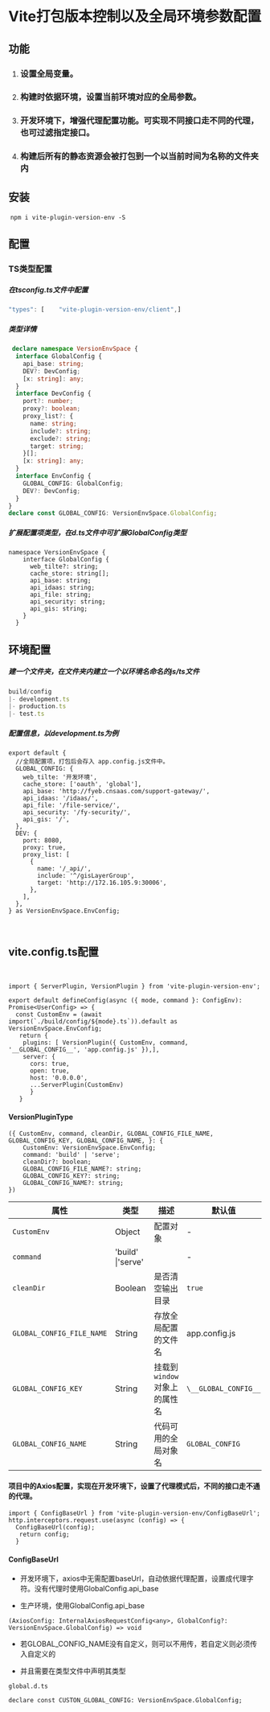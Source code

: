 # Vite打包版本控制以及全局环境参数配置



## 功能

1. ### 设置全局变量。

2. ### 构建时依据环境，设置当前环境对应的全局参数。

3. ### 开发环境下，增强代理配置功能。可实现不同接口走不同的代理，也可过滤指定接口。

4. ### 构建后所有的静态资源会被打包到一个以当前时间为名称的文件夹内





## 安装

​	`npm i vite-plugin-version-env -S`



## 配置

### TS类型配置

##### 	在tsconfig.ts文件中配置

```typescript
"types": [    "vite-plugin-version-env/client",]
```

##### 	类型详情

```typescript
 declare namespace VersionEnvSpace {
  interface GlobalConfig {
    api_base: string;
    DEV?: DevConfig;
    [x: string]: any;
  }
  interface DevConfig {
    port?: number;
    proxy?: boolean;
    proxy_list?: {
      name: string;
      include?: string;
      exclude?: string;
      target: string;
    }[];
    [x: string]: any;
  }
  interface EnvConfig {
    GLOBAL_CONFIG: GlobalConfig;
    DEV?: DevConfig;
  }
}
declare const GLOBAL_CONFIG: VersionEnvSpace.GlobalConfig;

```

##### 	扩展配置项类型，在d.ts文件中可扩展GlobalConfig类型

```
namespace VersionEnvSpace {
    interface GlobalConfig {
      web_tilte?: string;
      cache_store: string[];
      api_base: string;
      api_idaas: string;
      api_file: string;
      api_security: string;
      api_gis: string;
    }
  }
```



##  环境配置

##### 	建一个文件夹，在文件夹内建立一个以环境名命名的js/ts文件

```typescript
build/config
|- development.ts
|- production.ts
|- test.ts
```

##### 	配置信息，以development.ts为例

```
export default {
  //全局配置项，打包后会存入 app.config.js文件中。
  GLOBAL_CONFIG: {
    web_tilte: '开发环境',
    cache_store: ['oauth', 'global'],
    api_base: 'http://fyeb.cnsaas.com/support-gateway/',
    api_idaas: '/idaas/',
    api_file: '/file-service/',
    api_security: '/fy-security/',
    api_gis: '/',
  },
  DEV: {
    port: 8080,
    proxy: true,
    proxy_list: [
      {
        name: '/_api/',
        include: '^/gisLayerGroup',
        target: 'http://172.16.105.9:30006',
      },
    ],
  },
} as VersionEnvSpace.EnvConfig;



```



## vite.config.ts配置

​	

```
import { ServerPlugin, VersionPlugin } from 'vite-plugin-version-env';

export default defineConfig(async ({ mode, command }: ConfigEnv): Promise<UserConfig> => {
  const CustomEnv = (await import(`./build/config/${mode}.ts`)).default as VersionEnvSpace.EnvConfig;
   return {
    plugins: [ VersionPlugin({ CustomEnv, command, '__GLOBAL_CONFIG__', 'app.config.js' }),],
    server: {  
      cors: true,
      open: true,
      host: '0.0.0.0',
      ...ServerPlugin(CustomEnv)
      }
   }
```

#### VersionPluginType

```
({ CustomEnv, command, cleanDir, GLOBAL_CONFIG_FILE_NAME, GLOBAL_CONFIG_KEY, GLOBAL_CONFIG_NAME, }: {
    CustomEnv: VersionEnvSpace.EnvConfig;
    command: 'build' | 'serve';
    cleanDir?: boolean;
    GLOBAL_CONFIG_FILE_NAME?: string;
    GLOBAL_CONFIG_KEY?: string;
    GLOBAL_CONFIG_NAME?: string;
}) 
```
| 属性                        | 类型      | 描述                           | 默认值           |
|---------------------------|---------|-------------------------------|-----------------|
| `CustomEnv`               | Object  | 配置对象                       | -               |
| `command`                 | 'build' \|'serve' |                    | -               |
| `cleanDir`                | Boolean | 是否清空输出目录               | `true`     |
| `GLOBAL_CONFIG_FILE_NAME` | String  | 存放全局配置的文件名           | app.config.js |
| `GLOBAL_CONFIG_KEY`       | String  | 挂载到 `window` 对象上的属性名 | `\__GLOBAL_CONFIG__` |
| `GLOBAL_CONFIG_NAME`      | String  | 代码可用的全局对象名           | `GLOBAL_CONFIG` |



#### 项目中的Axios配置，实现在开发环境下，设置了代理模式后，不同的接口走不通的代理。

```
import { ConfigBaseUrl } from 'vite-plugin-version-env/ConfigBaseUrl';
http.interceptors.request.use(async (config) => {
  ConfigBaseUrl(config);
   return config;
  }
```

#### ConfigBaseUrl

- 开发环境下，axios中无需配置baseUrl，自动依据代理配置，设置成代理字符。没有代理时使用GlobalConfig.api_base

- 生产环境，使用GlobalConfig.api_base

```
(AxiosConfig: InternalAxiosRequestConfig<any>, GlobalConfig?: VersionEnvSpace.GlobalConfig) => void
```

- 若GLOBAL_CONFIG_NAME没有自定义，则可以不用传，若自定义则必须传入自定义的

- 并且需要在类型文件中声明其类型


```
global.d.ts

declare const CUSTON_GLOBAL_CONFIG: VersionEnvSpace.GlobalConfig;
```


